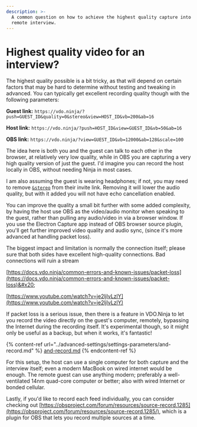 ```yaml
---
description: >-
  A common question on how to achieve the highest quality capture into OBS for a
  remote interview.
---
```


# Highest quality video for an interview?

The highest quality possible is a bit tricky, as that will depend on certain factors that may be hard to determine without testing and tweaking in advanced. You can typically get excellent recording quality though with the following parameters:&#x20;

**Guest link:** `https://vdo.ninja/?push=GUEST_ID&quality=0&stereo&view=HOST_ID&vb=200&ab=16`&#x20;

**Host link:** `https://vdo.ninja/?push=HOST_ID&view=GUEST_ID&vb=50&ab=16`&#x20;

**OBS link:** `https://vdo.ninja/?view=GUEST_ID&vb=12000&ab=128&scale=100`&#x20;

The idea here is both you and the guest can talk to each other in the browser, at relatively very low quality, while in OBS you are capturing a very high quality version of just the guest. I'd imagine you can record the host locally in OBS, without needing Ninja in most cases.

I am also assuming the guest is wearing headphones; if not, you may need to remove [`&stereo`](../general-settings/stereo.md) from their invite link. Removing it will lower the audio quality, but with it added you will not have echo cancellation enabled.

You can improve the quality a small bit further with some added complexity, by having the host use OBS as the video/audio monitor when speaking to the guest, rather than pulling any audio/video in via a browser window. If you use the Electron Capture app instead of OBS browser source plugin, you'll get further improved video quality and audio sync, (since it's more advanced at handling packet loss).

The biggest impact and limitation is normally the connection itself; please sure that both sides have excellent high-quality connections. Bad connections will ruin a stream&#x20;

[https://docs.vdo.ninja/common-errors-and-known-issues/packet-loss](https://docs.vdo.ninja/common-errors-and-known-issues/packet-loss)&#x20;

[https://www.youtube.com/watch?v=je2ljlvLzlY](https://www.youtube.com/watch?v=je2ljlvLzlY)

If packet loss is a serious issue, then there is a feature in VDO.Ninja to let you record the video directly on the guest's computer, remotely, bypassing the Internet during the recording itself. It's experimental though, so it might only be useful as a backup, but when it works, it's fantastic!

{% content-ref url="../advanced-settings/settings-parameters/and-record.md" %}
[and-record.md](../advanced-settings/settings-parameters/and-record.md)
{% endcontent-ref %}

For this setup, the host can use a single computer for both capture and the interview itself; even a modern MacBook on wired internet would be enough. The remote guest can use anything modern; preferably a well-ventilated 14nm quad-core computer or better; also with wired Internet or bonded cellular.

Lastly, if you'd like to record each feed individually, you can consider checking out [https://obsproject.com/forum/resources/source-record.1285](https://obsproject.com/forum/resources/source-record.1285/), which is a plugin for OBS that lets you record multiple sources at a time.
